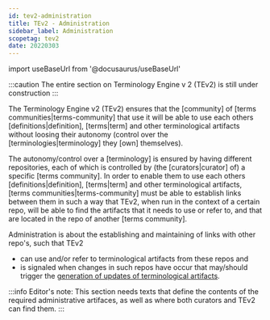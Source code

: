 ```yaml
---
id: tev2-administration
title: TEv2 - Administration
sidebar_label: Administration
scopetag: tev2
date: 20220303
---
```


import useBaseUrl from '@docusaurus/useBaseUrl'

:::caution
The entire section on Terminology Engine v 2 (TEv2) is still under construction
:::

The Terminology Engine v2 (TEv2) ensures that the [community] of [terms communities|terms-community] that use it will be able to use each others [definitions|definition], [terms|term] and other terminological artifacts without loosing their autonomy (control over the [terminologies|terminology] they [own] themselves).

The autonomy/control over a [terminology] is ensured by having different repositories, each of which is controlled by (the [curators|curator] of) a specific [terms community]. In order to enable them to use each others [definitions|definition], [terms|term] and other terminological artifacts, [terms communities|terms-community] must be able to establish links between them in such a way that TEv2, when run in the context of a certain repo, will be able to find the artifacts that it needs to use or refer to, and that are located in the repo of another [terms community].

Administration is about the establishing and maintaining of links with other repo's, such that TEv2
- can use and/or refer to terminological artifacts from these repos and
- is signaled when changes in such repos have occur that may/should trigger the [generation of updates of terminological artifacts](tev2-artifact-generation).

:::info Editor's note:
This section needs texts that define the contents of the required administrative artifaces, as well as where both curators and TEv2 can find them.
:::